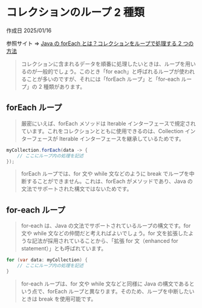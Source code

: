 # コレクションのループ 2 種類

作成日 2025/01/16

参照サイト => [Java の forEach とは？コレクションをループで処理する 2 つの方法](https://x-tech.pasona.co.jp/media/detail.html?p=9460)

> コレクションに含まれるデータを順番に処理したいときは、ループを用いるのが一般的でしょう。このとき「for each」と呼ばれるループが使われることが多いのですが、それには「forEach ループ」と「for-each ループ」の 2 種類があります。

## forEach ループ

> 厳密にいえば、forEach メソッドは Iterable インターフェースで規定されています。これをコレクションとともに使用できるのは、Collection インターフェースが Iterable インターフェースを継承しているためです。

```java
myCollection.forEach(data -> {
    // ここにループ内の処理を記述
});
```

> forEach ループでは、for 文や while 文などのように break でループを中断することができません。これは、forEach がメソッドであり、Java の文法でサポートされた構文ではないためです。

## for-each ループ

> for-each は、Java の文法でサポートされているループの構文です。for 文や while 文などの仲間だと考えればよいでしょう。for 文を拡張したような記法が採用されていることから、「拡張 for 文（enhanced for statement）」とも呼ばれています。

```java
for (var data: myCollection) {
    // ここにループ内の処理を記述
}
```

> for-each ループは、for 文や while 文などと同様に Java の構文であるという点で、forEach ループと異なります。そのため、ループを中断したいときは break を使用可能です。
